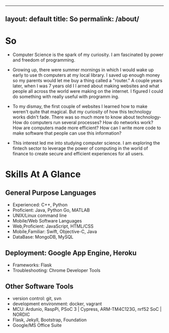 
---
layout: default
title: So
permalink: /about/
---

# So

- Computer Science is the spark of my curiosity. I am fascinated by power and freedom of programming.

- Growing up, there were summer mornings in which I would wake up early to use th   computers at my local library. I saved up enough money so my parents would let    me buy a thing called a "router." A couple years later, when I was 7 years old	 I l arned about making websites and what people all across the world were making  on the internet. I figured I could do something with really useful with programm  ing.

-   To my dismay, the first couple of websites I learned how to make
    weren't quite that magical. But my curiosity of how this technology
    works didn't fade. There was so much more to know about technology-
    How do computers run several processes? How do networks work? How
    are computers made more efficient? How can I write more code to make
    software that people can use this information?

-   This interest led me into studying computer science. I am exploring
    the fintech sector to leverage the power of computing in the world
    of finance to create secure and efficient experiences for all users.

# Skills At A Glance

## General Purpose Languages
-   Experienced: C++, Python
-   Proficient: Java, Python Go, MATLAB
-   UNIX/Linux command line
-   Mobile/Web Software Languages
-   Web,Proficient: JavaScript, HTML/CSS
-   Mobile,Familiar: Swift, Objective-C, Java
-   DataBase: MongoDB, MySQL

## Deployment: Google App Engine, Heroku
-   Frameworks: Flask
-   Troubleshooting: Chrome Developer Tools

## Other Software Tools
-   version control: git, svn
-   development environment: docker, vagrant
-   MCU: Ardunio, RaspPi, PSoC 3 | Cypress, ARM-TM4C123G, nrf52 SoC | NORDIC
-   Flask, Jekyll, Bootstrap, Foundation
-   Google/MS Office Suite

